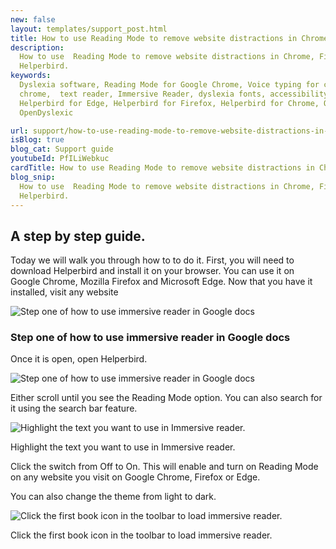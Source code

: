 ```yaml
---
new: false
layout: templates/support_post.html
title: How to use Reading Mode to remove website distractions in Chrome, Firefox & Edge
description:
  How to use  Reading Mode to remove website distractions in Chrome, Firefox & Edge extension. By
  Helperbird.
keywords:
  Dyslexia software, Reading Mode for Google Chrome, Voice typing for chrome, Text to speech for
  chrome,  text reader, Immersive Reader, dyslexia fonts, accessibility software, dyslexia software,
  Helperbird for Edge, Helperbird for Firefox, Helperbird for Chrome, Opendyslexic for Chrome,
  OpenDyslexic

url: support/how-to-use-reading-mode-to-remove-website-distractions-in-chrome-firefox-edge/
isBlog: true
blog_cat: Support guide
youtubeId: PfILiWebkuc
cardTitle: How to use Reading Mode to remove website distractions in Chrome, Firefox & Edge
blog_snip:
  How to use  Reading Mode to remove website distractions in Chrome, Firefox & Edge extension. By
  Helperbird.
---
```


## A step by step guide.

Today we will walk you through how to to do it. First, you will need to download Helperbird and
install it on your browser. You can use it on Google Chrome, Mozilla Firefox and Microsoft Edge. Now
that you have it installed, visit any website

![Step one of how to use immersive reader in Google docs](/assets/images/guide/reading-mode/visit-website.png)

### Step one of how to use immersive reader in Google docs

Once it is open, open Helperbird.

![Step one of how to use immersive reader in Google docs](/assets/images/guide/reading-mode/open-the-helperbird-extension.png)

Either scroll until you see the Reading Mode option. You can also search for it using the search bar
feature.

![Highlight the text you want to use in Immersive reader.](/assets/images/guide/reading-mode/turn-it-on.png)

Highlight the text you want to use in Immersive reader.

Click the switch from Off to On. This will enable and turn on Reading Mode on any website you visit
on Google Chrome, Firefox or Edge.

You can also change the theme from light to dark.

![Click the first book icon in the toolbar to load immersive reader.](/assets/images/guide/reading-mode/you-can-also-change-the-theme.png)

Click the first book icon in the toolbar to load immersive reader.
